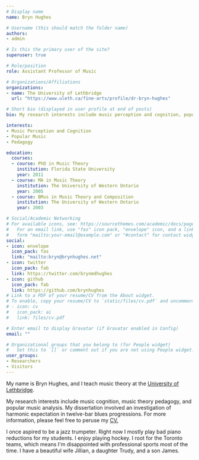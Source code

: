 ```yaml
---
# Display name
name: Bryn Hughes

# Username (this should match the folder name)
authors:
- admin

# Is this the primary user of the site?
superuser: true

# Role/position
role: Assistant Professor of Music

# Organizations/Affiliations
organizations:
- name: The University of Lethbridge
  url: "https://www.uleth.ca/fine-arts/profile/dr-bryn-hughes"

# Short bio (displayed in user profile at end of posts)
bio: My research interests include music perception and cognition, popular music, and pedagogy.

interests:
- Music Perception and Cognition
- Popular Music
- Pedagogy

education:
  courses:
  - course: PhD in Music Theory
    institution: Florida State University
    year: 2011
  - course: MA in Music Theory
    institution: The University of Western Ontario
    year: 2005
  - course: BMus in Music Theory and Composition 
    institution: The University of Western Ontario
    year: 2003

# Social/Academic Networking
# For available icons, see: https://sourcethemes.com/academic/docs/page-builder/#icons
#   For an email link, use "fas" icon pack, "envelope" icon, and a link in the
#   form "mailto:your-email@example.com" or "#contact" for contact widget.
social:
- icon: envelope
  icon_pack: fas
  link: "mailto:bryn@brynhughes.net"
- icon: twitter
  icon_pack: fab
  link: https://twitter.com/brynmdhughes
- icon: github
  icon_pack: fab
  link: https://github.com/brynhughes
# Link to a PDF of your resume/CV from the About widget.
# To enable, copy your resume/CV to `static/files/cv.pdf` and uncomment the lines below.
# - icon: cv
#   icon_pack: ai
#   link: files/cv.pdf

# Enter email to display Gravatar (if Gravatar enabled in Config)
email: ""

# Organizational groups that you belong to (for People widget)
#   Set this to `[]` or comment out if you are not using People widget.
user_groups:
- Researchers
- Visitors
---
```


My name is Bryn Hughes, and I teach music theory at the [University of Lethbridge](http://www.uleth.ca/finearts/music).

My research interests include music cognition, music theory pedagogy, and popular music analysis. My dissertation involved an investigation of harmonic expectation in twelve-bar blues progressions. For more information, please feel free to peruse my [CV.](https://drive.google.com/file/d/0B3uk2-8ZOE34MUVCTXN3NkZ0eVE/view?usp=sharing)

I once aspired to be a jazz trumpeter. Right now I mostly play bad piano reductions for my students. I enjoy playing hockey. I root for the Toronto teams, which means I'm disappointed with professional sports most of the time. I have a beautiful wife Jillian, a daughter Trudy, and a son James.
